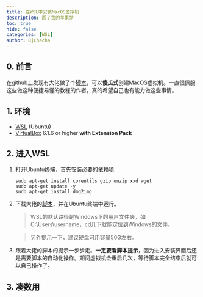 ```yaml
---
title: 在WSL中安装MacOS虚拟机
description: 圆了我的苹果梦
toc: true
hide: false
categories: [WSL]
author: BjChacha
---
```


## 0. 前言
在github上发现有大佬做了个[脚本](https://github.com/myspaghetti/macos-virtualbox)，可以**傻瓜式**创建MacOS虚拟机。一直很佩服这些做这种便捷易懂的教程的作者，真的希望自己也有能力做这些事情。

## 1. 环境
* [WSL](https://docs.microsoft.com/en-us/windows/wsl/install-win10) (Ubuntu)
* [VirtualBox](https://www.virtualbox.org/wiki/Downloads) 6.1.6 or higher **with Extension Pack**

## 2. 进入WSL
1. 打开Ubuntu终端，首先安装必要的依赖项: 
    ```
    sudo apt-get install coreutils gzip unzip xxd wget  
    sudo apt-get update -y  
    sudo apt-get install dmg2img
    ```

2. 下载大佬的[脚本](https://raw.githubusercontent.com/myspaghetti/macos-virtualbox/master/macos-guest-virtualbox.sh)，并在Ubuntu终端中运行。
   > WSL的默认路径是Windows下的用户文件夹，如C:\Users\username，cd几下就能定位到Windows的文件。  

   > 另外提示一下，建议硬盘可用容量50G左右。

3. 跟着大佬的脚本的提示一步步走。**一定要看脚本提示**，因为进入安装界面后还是需要脚本的自动化操作。期间虚拟机会重启几次，等待脚本完全结束后就可以自己操作了。

## 3. 凑数用